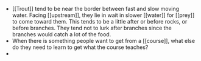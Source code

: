 - [[Trout]] tend to be near the border between fast and slow moving water. Facing [[upstream]], they lie in wait in slower [[water]] for [[prey]] to come toward them. This tends to be a little after or before rocks, or before branches. They tend not to lurk after branches since the branches would catch a lot of the food.
- When there is something people want to get from a [[course]], what else do they need to learn to get what the course teaches?
-